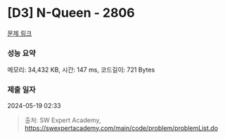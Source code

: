 # [D3] N-Queen - 2806 

[문제 링크](https://swexpertacademy.com/main/code/problem/problemDetail.do?contestProbId=AV7GKs06AU0DFAXB) 

### 성능 요약

메모리: 34,432 KB, 시간: 147 ms, 코드길이: 721 Bytes

### 제출 일자

2024-05-19 02:33



> 출처: SW Expert Academy, https://swexpertacademy.com/main/code/problem/problemList.do